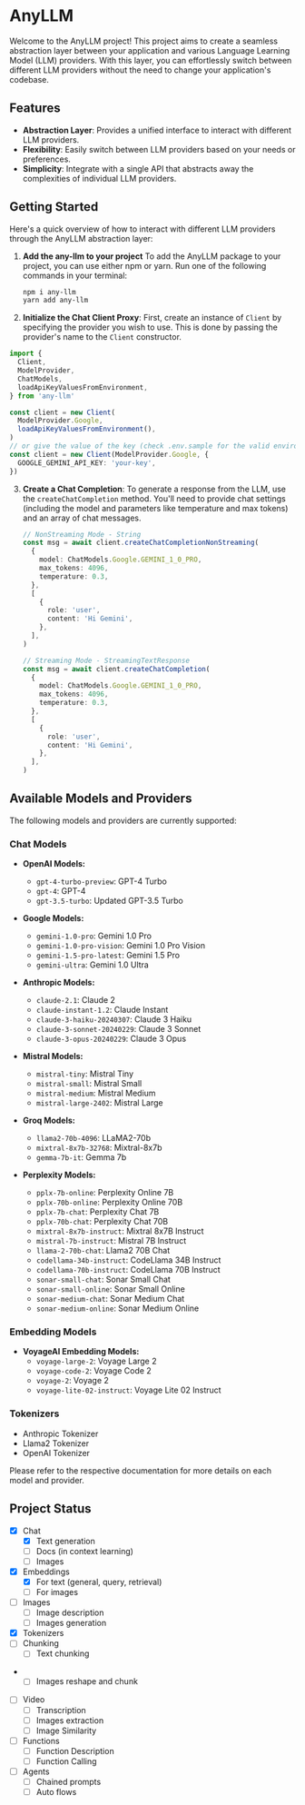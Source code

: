 # AnyLLM

Welcome to the AnyLLM project! This project aims to create a seamless abstraction layer between your application and various Language Learning Model (LLM) providers. With this layer, you can effortlessly switch between different LLM providers without the need to change your application's codebase.

## Features

- **Abstraction Layer**: Provides a unified interface to interact with different LLM providers.
- **Flexibility**: Easily switch between LLM providers based on your needs or preferences.
- **Simplicity**: Integrate with a single API that abstracts away the complexities of individual LLM providers.

## Getting Started

Here's a quick overview of how to interact with different LLM providers through the AnyLLM abstraction layer:

1.  **Add the any-llm to your project**
    To add the AnyLLM package to your project, you can use either npm or yarn. Run one of the following commands in your terminal:

    ```bash
    npm i any-llm
    yarn add any-llm
    ```

2.  **Initialize the Chat Client Proxy**:
    First, create an instance of `Client` by specifying the provider you wish to use. This is done by passing the provider's name to the `Client` constructor.

```typescript
import {
  Client,
  ModelProvider,
  ChatModels,
  loadApiKeyValuesFromEnvironment,
} from 'any-llm'

const client = new Client(
  ModelProvider.Google,
  loadApiKeyValuesFromEnvironment(),
)
// or give the value of the key (check .env.sample for the valid environment keys)
const client = new Client(ModelProvider.Google, {
  GOOGLE_GEMINI_API_KEY: 'your-key',
})
```

3. **Create a Chat Completion**:
   To generate a response from the LLM, use the `createChatCompletion` method. You'll need to provide chat settings (including the model and parameters like temperature and max tokens) and an array of chat messages.

   ```typescript
   // NonStreaming Mode - String
   const msg = await client.createChatCompletionNonStreaming(
     {
       model: ChatModels.Google.GEMINI_1_0_PRO,
       max_tokens: 4096,
       temperature: 0.3,
     },
     [
       {
         role: 'user',
         content: 'Hi Gemini',
       },
     ],
   )

   // Streaming Mode - StreamingTextResponse
   const msg = await client.createChatCompletion(
     {
       model: ChatModels.Google.GEMINI_1_0_PRO,
       max_tokens: 4096,
       temperature: 0.3,
     },
     [
       {
         role: 'user',
         content: 'Hi Gemini',
       },
     ],
   )
   ```

## Available Models and Providers

The following models and providers are currently supported:

### Chat Models

- **OpenAI Models:**

  - `gpt-4-turbo-preview`: GPT-4 Turbo
  - `gpt-4`: GPT-4
  - `gpt-3.5-turbo`: Updated GPT-3.5 Turbo

- **Google Models:**

  - `gemini-1.0-pro`: Gemini 1.0 Pro
  - `gemini-1.0-pro-vision`: Gemini 1.0 Pro Vision
  - `gemini-1.5-pro-latest`: Gemini 1.5 Pro
  - `gemini-ultra`: Gemini 1.0 Ultra

- **Anthropic Models:**

  - `claude-2.1`: Claude 2
  - `claude-instant-1.2`: Claude Instant
  - `claude-3-haiku-20240307`: Claude 3 Haiku
  - `claude-3-sonnet-20240229`: Claude 3 Sonnet
  - `claude-3-opus-20240229`: Claude 3 Opus

- **Mistral Models:**

  - `mistral-tiny`: Mistral Tiny
  - `mistral-small`: Mistral Small
  - `mistral-medium`: Mistral Medium
  - `mistral-large-2402`: Mistral Large

- **Groq Models:**

  - `llama2-70b-4096`: LLaMA2-70b
  - `mixtral-8x7b-32768`: Mixtral-8x7b
  - `gemma-7b-it`: Gemma 7b

- **Perplexity Models:**
  - `pplx-7b-online`: Perplexity Online 7B
  - `pplx-70b-online`: Perplexity Online 70B
  - `pplx-7b-chat`: Perplexity Chat 7B
  - `pplx-70b-chat`: Perplexity Chat 70B
  - `mixtral-8x7b-instruct`: Mixtral 8x7B Instruct
  - `mistral-7b-instruct`: Mistral 7B Instruct
  - `llama-2-70b-chat`: Llama2 70B Chat
  - `codellama-34b-instruct`: CodeLlama 34B Instruct
  - `codellama-70b-instruct`: CodeLlama 70B Instruct
  - `sonar-small-chat`: Sonar Small Chat
  - `sonar-small-online`: Sonar Small Online
  - `sonar-medium-chat`: Sonar Medium Chat
  - `sonar-medium-online`: Sonar Medium Online

### Embedding Models

- **VoyageAI Embedding Models:**
  - `voyage-large-2`: Voyage Large 2
  - `voyage-code-2`: Voyage Code 2
  - `voyage-2`: Voyage 2
  - `voyage-lite-02-instruct`: Voyage Lite 02 Instruct

### Tokenizers

- Anthropic Tokenizer
- Llama2 Tokenizer
- OpenAI Tokenizer


Please refer to the respective documentation for more details on each model and provider.

## Project Status

- [x] Chat
  - [x] Text generation
  - [ ] Docs (in context learning)
  - [ ] Images
- [x] Embeddings
  - [x] For text (general, query, retrieval)
  - [ ] For images
- [ ] Images
  - [ ] Image description
  - [ ] Images generation
- [X] Tokenizers
- [ ] Chunking
  - [ ] Text chunking
- - [ ] Images reshape and chunk
- [ ] Video
  - [ ] Transcription
  - [ ] Images extraction
  - [ ] Image Similarity
- [ ] Functions
  - [ ] Function Description
  - [ ] Function Calling
- [ ] Agents
  - [ ] Chained prompts
  - [ ] Auto flows
